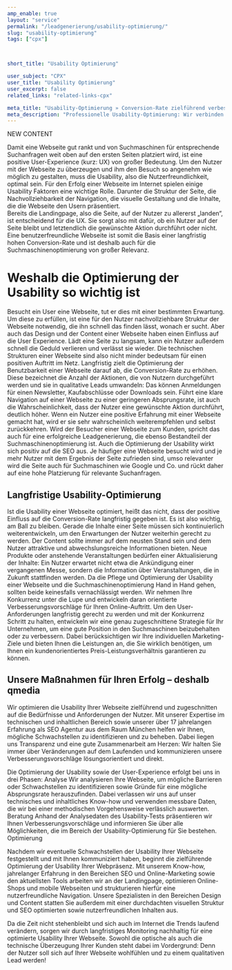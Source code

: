 ```yaml
---
amp_enable: true
layout: "service"
permalink: "/leadgenerierung/usability-optimierung/"
slug: "usability-optimierung"
tags: ["cpx"]



short_title: "Usability Optimierung"

user_subject: "CPX"
user_title: "Usability Optimierung"
user_excerpt: false
related_links: "related-links-cpx"

meta_title: "Usability-Optimierung » Conversion-Rate zielführend verbessern"
meta_description: "Professionelle Usability-Optimierung: Wir verbinden Ihre Marketing-Ziele mit den Nutzererwartungen ► höhere Conversion-Rate ✓ Hier klicken für alle Infos."
---
```

NEW CONTENT

Damit eine Webseite gut rankt und von Suchmaschinen für entsprechende Suchanfragen weit oben auf den ersten Seiten platziert wird, ist eine positive User-Experience (kurz: UX) von großer Bedeutung. Um den Nutzer mit der Webseite zu überzeugen und ihm den Besuch so angenehm wie möglich zu gestalten, muss die Usability, also die Nutzerfreundlichkeit, optimal sein. Für den Erfolg einer Webseite im Internet spielen einige Usability Faktoren eine wichtige Rolle. Darunter die Struktur der Seite, die Nachvollziehbarkeit der Navigation, die visuelle Gestaltung und die Inhalte, die die Webseite den Usern präsentiert.    
Bereits die Landingpage, also die Seite, auf der Nutzer zu allererst „landen“, ist entscheidend für die UX. Sie sorgt also mit dafür, ob ein Nutzer auf der Seite bleibt und letztendlich die gewünschte Aktion durchführt oder nicht. Eine benutzerfreundliche Webseite ist somit die Basis einer langfristig hohen Conversion-Rate und ist deshalb auch für die Suchmaschinenoptimierung von großer Relevanz. 

# Weshalb die Optimierung der Usability so wichtig ist 
Besucht ein User eine Webseite, tut er dies mit einer bestimmten Erwartung. Um diese zu erfüllen, ist eine für den Nutzer nachvollziehbare Struktur der Webseite notwendig, die ihn schnell das finden lässt, wonach er sucht. Aber auch das Design und der Content einer Webseite haben einen Einfluss auf die User Experience. Lädt eine Seite zu langsam, kann ein Nutzer außerdem schnell die Geduld verlieren und verlässt sie wieder. Die technischen Strukturen einer Webseite sind also nicht minder bedeutsam für einen positiven Auftritt im Netz. 
Langfristig zielt die Optimierung der Benutzbarkeit einer Webseite darauf ab, die Conversion-Rate zu erhöhen. Diese bezeichnet die Anzahl der Aktionen, die von Nutzern durchgeführt werden und sie in qualitative Leads umwandeln: Das können Anmeldungen für einen Newsletter, Kaufabschlüsse oder Downloads sein. Führt eine klare Navigation auf einer Webseite zu einer geringeren Absprungsrate, ist auch die Wahrscheinlichkeit, dass der Nutzer eine gewünschte Aktion durchführt, deutlich höher. 
Wenn ein Nutzer eine positive Erfahrung mit einer Webseite gemacht hat, wird er sie sehr wahrscheinlich weiterempfehlen und selbst zurückkehren. Wird der Besucher einer Webseite zum Kunden, spricht das auch für eine erfolgreiche Leadgenerierung, die ebenso Bestandteil der Suchmaschinenoptimierung ist. Auch die Optimierung der Usability wirkt sich positiv auf die SEO aus. Je häufiger eine Webseite besucht wird und je mehr Nutzer mit dem Ergebnis der Seite zufrieden sind, umso relevanter wird die Seite auch für Suchmaschinen wie Google und Co. und rückt daher auf eine hohe Platzierung für relevante Suchanfragen. 

## Langfristige Usability-Optimierung
Ist die Usability einer Webseite optimiert, heißt das nicht, dass der positive Einfluss auf die Conversion-Rate langfristig gegeben ist. Es ist also wichtig, am Ball zu bleiben. Gerade die Inhalte einer Seite müssen sich kontinuierlich weiterentwickeln, um den Erwartungen der Nutzer weiterhin gerecht zu werden. Der Content sollte immer auf dem neusten Stand sein und dem Nutzer attraktive und abwechslungsreiche Informationen bieten. Neue Produkte oder anstehende Veranstaltungen bedürfen einer Aktualisierung der Inhalte: Ein Nutzer erwartet nicht etwa die Ankündigung einer vergangenen Messe, sondern die Information über Veranstaltungen, die in Zukunft stattfinden werden. 
Da die Pflege und Optimierung der Usability einer Webseite und die Suchmaschinenoptimierung Hand in Hand gehen, sollten beide keinesfalls vernachlässigt werden. Wir nehmen Ihre Konkurrenz unter die Lupe und entwickeln daran orientierte Verbesserungsvorschläge für Ihren Online-Auftritt. Um den User-Anforderungen langfristig gerecht zu werden und mit der Konkurrenz Schritt zu halten, entwickeln wir eine genau zugeschnittene Strategie für Ihr Unternehmen, um eine gute Position in den Suchmaschinen beizubehalten oder zu verbessern. Dabei berücksichtigen wir Ihre individuellen Marketing-Ziele und bieten Ihnen die Leistungen an, die Sie wirklich benötigen, um Ihnen ein kundenorientiertes Preis-Leistungsverhältnis garantieren zu können. 

## Unsere Maßnahmen für Ihren Erfolg – deshalb qmedia
Wir optimieren die Usability Ihrer Webseite zielführend und zugeschnitten auf die Bedürfnisse und Anforderungen der Nutzer. Mit unserer Expertise im technischen und inhaltlichen Bereich sowie unserer über 17 jahrelangen Erfahrung als SEO Agentur aus dem Raum München helfen wir Ihnen, mögliche Schwachstellen zu identifizieren und zu beheben. Dabei liegen uns Transparenz und eine gute Zusammenarbeit am Herzen: Wir halten Sie immer über Veränderungen auf dem Laufenden und kommunizieren unsere Verbesserungsvorschläge lösungsorientiert und direkt. 

Die Optimierung der Usability sowie der User-Experience erfolgt bei uns in drei Phasen: 
Analyse
Wir analysieren Ihre Webseite, um mögliche Barrieren oder Schwachstellen zu identifizieren sowie Gründe für eine mögliche Absprungsrate herauszufinden. Dabei verlassen wir uns auf unser technisches und inhaltliches Know-how und verwenden messbare Daten, die wir bei einer methodischen Vorgehensweise verlässlich auswerten. 
Beratung 
Anhand der Analysedaten des Usability-Tests präsentieren wir Ihnen Verbesserungsvorschläge und informieren Sie über alle Möglichkeiten, die im Bereich der Usability-Optimierung für Sie bestehen. 
Optimierung  

Nachdem wir eventuelle Schwachstellen der Usability Ihrer Webseite festgestellt und mit Ihnen kommuniziert haben, beginnt die zielführende Optimierung der Usability Ihrer Webpräsenz. Mit unserem Know-how, jahrelanger Erfahrung in den Bereichen SEO und Online-Marketing sowie den aktuellsten Tools arbeiten wir an der Landingpage, optimieren Online-Shops und mobile Webseiten und strukturieren hierfür eine nutzerfreundliche Navigation. Unsere Spezialisten in den Bereichen Design und Content statten Sie außerdem mit einer durchdachten visuellen Struktur und SEO optimierten sowie nutzerfreundlichen Inhalten aus.

Da die Zeit nicht stehenbleibt und sich auch im Internet die Trends laufend verändern, sorgen wir durch langfristiges Monitoring nachhaltig für eine optimierte Usability Ihrer Webseite. Sowohl die optische als auch die technische Überzeugung Ihrer Kunden steht dabei im Vordergrund: Denn der Nutzer soll sich auf Ihrer Webseite wohlfühlen und zu einem qualitativen Lead werden!



